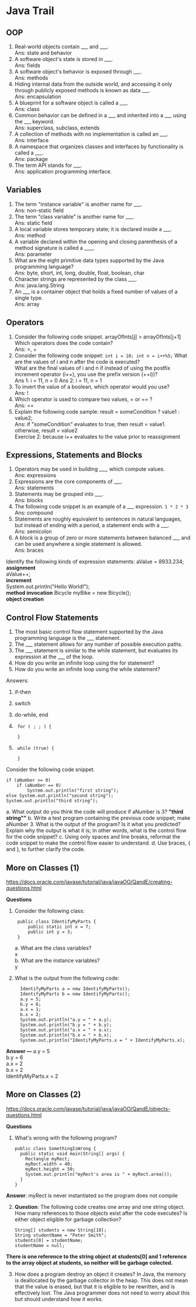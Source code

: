 # Java Trail

## OOP
1. Real-world objects contain ___ and ___.  
Ans: state and behavior
2. A software object's state is stored in ___.  
Ans: fields
3. A software object's behavior is exposed through ___.  
Ans: methods
4. Hiding internal data from the outside world, and accessing it only through publicly exposed methods is known as data ___.  
Ans: encapsulation
5. A blueprint for a software object is called a ___.  
Ans: class
6. Common behavior can be defined in a ___ and inherited into a ___ using the ___ keyword.  
Ans: superclass, subclass, extends
7. A collection of methods with no implementation is called an ___.  
Ans: interface
8. A namespace that organizes classes and interfaces by functionality is called a ___.  
Ans: package
9. The term API stands for ___.  
Ans: application programming interface.

## Variables
1. The term "instance variable" is another name for ___.  
Ans: non-static field
2. The term "class variable" is another name for ___.  
Ans: static field
3. A local variable stores temporary state; it is declared inside a ___.  
Ans: method
4. A variable declared within the opening and closing parenthesis of a method signature is called a ____.  
Ans: parameter
5. What are the eight primitive data types supported by the Java programming language?  
Ans: byte, short, int, long, double, float, boolean, char
6. Character strings are represented by the class ___.  
Ans: java.lang.String
7. An ___ is a container object that holds a fixed number of values of a single type.  
Ans: array

## Operators
1. Consider the following code snippet.
arrayOfInts[j] > arrayOfInts[j+1]
Which operators does the code contain?  
Ans: >, +
2. Consider the following code snippet: 
`int i = 10;
int n = i++%5;`
What are the values of i and n after the code is executed?  
What are the final values of i and n if instead of using the postfix increment operator (i++), you use the prefix version (++i))?  
Ans 1: i = 11, n = 0
Ans 2: i = 11, n = 1
3. To invert the value of a boolean, which operator would you use?  
Ans: !
4. Which operator is used to compare two values, = or == ?  
Ans: ==
5. Explain the following code sample: result = someCondition ? value1 : value2;  
Ans: if "someCondition" evaluates to true, then result = value1. otherwise, result = value2  
Exercise 2: because i++ evaluates to the value prior to reassignment

## Expressions, Statements and Blocks

1. Operators may be used in building ___, which compute values.  
Ans: expressions
2. Expressions are the core components of ___.  
Ans: statements
3. Statements may be grouped into ___.  
Ans: blocks
4. The following code snippet is an example of a ___ expression.
`1 * 2 * 3`  
Ans: compound
5. Statements are roughly equivalent to sentences in natural languages, but instead of ending with a period, a statement ends with a ___.  
Ans: semicolon
6. A block is a group of zero or more statements between balanced ___ and can be used anywhere a single statement is allowed.  
Ans: braces

Identify the following kinds of expression statements:
aValue = 8933.234;  
**assignment**  
aValue++;  
**increment**  
System.out.println("Hello World!");  
**method invocation**
Bicycle myBike = new Bicycle();  
**object creation**

## Control Flow Statements
1. The most basic control flow statement supported by the Java programming language is the ___ statement.
2. The ___ statement allows for any number of possible execution paths.
3. The ___ statement is similar to the while statement, but evaluates its expression at the ___ of the loop.
4. How do you write an infinite loop using the for statement?
5. How do you write an infinite loop using the while statement?

Answers:
1. if-then
2. switch
3. do-while, end
   
4.      for ( ; ; ) {

        }
5.  
        while (true) {
        
        }

Consider the following code snippet.

    if (aNumber >= 0)
        if (aNumber == 0)
            System.out.println("first string");
    else System.out.println("second string");
    System.out.println("third string");
a. What output do you think the code will produce if aNumber is 3?
**"third string""**
b. Write a test program containing the previous code snippet; make aNumber 3. What is the output of the program? Is it what you predicted? Explain why the output is what it is; in other words, what is the control flow for the code snippet?
c. Using only spaces and line breaks, reformat the code snippet to make the control flow easier to understand.
d. Use braces, { and }, to further clarify the code.

## More on Classes (1)
https://docs.oracle.com/javase/tutorial/java/javaOO/QandE/creating-questions.html

**Questions**
1. Consider the following class:  

        public class IdentifyMyParts {
            public static int x = 7;
            public int y = 3;
        }
   a. What are the class variables?  
   x  
   b. What are the instance variables?  
   y
2. What is the output from the following code:  

         IdentifyMyParts a = new IdentifyMyParts();
         IdentifyMyParts b = new IdentifyMyParts();
         a.y = 5;
         b.y = 6;
         a.x = 1;
         b.x = 2;
         System.out.println("a.y = " + a.y);
         System.out.println("b.y = " + b.y);
         System.out.println("a.x = " + a.x);
         System.out.println("b.x = " + b.x);
         System.out.println("IdentifyMyParts.x = " + IdentifyMyParts.x);

**Answer —** 
a.y = 5  
b.y = 6  
a.x = 2  
b.x = 2  
IdentifyMyParts.x = 2  


## More on Classes (2)
https://docs.oracle.com/javase/tutorial/java/javaOO/QandE/objects-questions.html

**Questions**
1. What's wrong with the following program?

       public class SomethingIsWrong {
         public static void main(String[] args) {
           Rectangle myRect;
           myRect.width = 40;
           myRect.height = 50;
           System.out.println("myRect's area is " + myRect.area());
         }
       }
**Answer**: myRect is never instantiated so the program does not compile

2. **Question**: The following code creates one array and one string object. How many references to those objects exist after the code executes? Is either object eligible for garbage collection?  

       String[] students = new String[10];
       String studentName = "Peter Smith";
       students[0] = studentName;
       studentName = null;
**There is one reference to the string object at students[0] and 1 reference to the array object at students, so neither will be garbage colected.**

3. How does a program destroy an object it creates?
In Java, the memory is deallocated by the garbage collector in the heap. This does not mean that the value is erased, but that it is eligible to be rewritten, and is effectively lost. The Java programmer does not need to worry about this but should understand how it works.